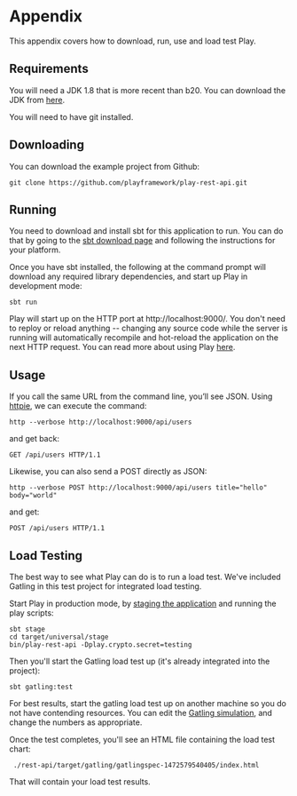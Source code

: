 
# Appendix

This appendix covers how to download, run, use and load test Play.

## Requirements

You will need a JDK 1.8 that is more recent than b20.  You can download the JDK from [here](http://www.oracle.com/technetwork/java/javase/downloads/jdk8-downloads-2133151.html).

You will need to have git installed.

## Downloading

You can download the example project from Github:

```
git clone https://github.com/playframework/play-rest-api.git
```

## Running

You need to download and install sbt for this application to run.  You can do that by going to the [sbt download page](http://www.scala-sbt.org/download.html) and following the instructions for your platform.

Once you have sbt installed, the following at the command prompt will download any required library dependencies, and start up Play in development mode:

```
sbt run
```

Play will start up on the HTTP port at http://localhost:9000/.   You don't need to reploy or reload anything -- changing any source code while the server is running will automatically recompile and hot-reload the application on the next HTTP request.  You can read more about using Play [here](https://www.playframework.com/documentation/2.5.x/PlayConsole).

## Usage

If you call the same URL from the command line, you’ll see JSON. Using [httpie](https://httpie.org/), we can execute the command:

```
http --verbose http://localhost:9000/api/users
```

and get back:

```
GET /api/users HTTP/1.1
```

Likewise, you can also send a POST directly as JSON:

```
http --verbose POST http://localhost:9000/api/users title="hello" body="world"
```

and get:

```
POST /api/users HTTP/1.1
```

## Load Testing

The best way to see what Play can do is to run a load test.  We've included Gatling in this test project for integrated load testing.

Start Play in production mode, by [staging the application](https://www.playframework.com/documentation/2.5.x/Deploying) and running the play scripts:

```
sbt stage
cd target/universal/stage
bin/play-rest-api -Dplay.crypto.secret=testing
```

Then you'll start the Gatling load test up (it's already integrated into the project):

```
sbt gatling:test
```

For best results, start the gatling load test up on another machine so you do not have contending resources.  You can edit the [Gatling simulation](http://gatling.io/docs/2.2.2/general/simulation_structure.html#simulation-structure), and change the numbers as appropriate.

Once the test completes, you'll see an HTML file containing the load test chart:

```
 ./rest-api/target/gatling/gatlingspec-1472579540405/index.html
```

That will contain your load test results.
